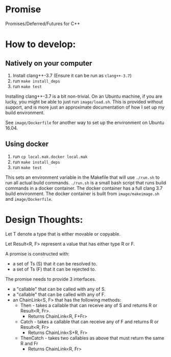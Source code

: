 # Promise

Promises/Deferred/Futures for C++

# How to develop:

## Natively on your computer

1. Install clang++-3.7 (Ensure it can be run as `clang++-3.7`)
2. run `make install_deps`
3. run `make test`

Installing clang++-3.7 is a bit non-trivial. On an Ubuntu machine, if you are
lucky, you might be able to just run `image/load.sh`. This is provided without
support, and is more just an approximate documentation of how I set up my build
environment.

See `image/Dockerfile` for another way to set up the environment on Ubuntu
16.04.

## Using docker

1. run `cp local.mak.docker local.mak`
2. run `make install_deps`
3. run `make test`

This sets an environment variable in the Makefile that will use `./run.sh` to
run all actual build commands. `./run.sh` is a small bash script that runs build
commands in a docker container. The docker container has a full clang 3.7 build
environment. The docker container is built from `image/makeimage.sh` and
`image/Dockerfile`.

# Design Thoughts:

Let T denote a type that is either movable or copyable.

Let Result<R, F> represent a value that has either type R or F.

A promise is constructed with:
  - a set of Ts (S) that it can be resolved to.
  - a set of Ts (F) that it can be rejected to.

The promise needs to provide 3 interfaces.
  - a "callable" that can be called with any of S.
  - a "callable" that can be called with any of F.
  - an ChainLink<S, F> that has the following methods:
    - Then - takes a callable that can receive any of S and returns R or Result<R, Fr>.
      - Returns ChainLink<R, F+Fr>
    - Catch - takes a callable that can receive any of F and returns R or Result<R, Fr>
      - Returns ChainLink<S+R, Fr>
    - ThenCatch - takes two callables as above that must return the same R and Fr
      - Returns ChainLink<R, Fr>
